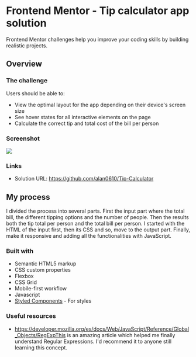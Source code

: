 # Frontend Mentor - Tip calculator app solution
Frontend Mentor challenges help you improve your coding skills by building realistic projects.

## Overview

### The challenge

Users should be able to:

- View the optimal layout for the app depending on their device's screen size
- See hover states for all interactive elements on the page
- Calculate the correct tip and total cost of the bill per person

### Screenshot

![](./screenshot.jpg)

### Links

- Solution URL: https://github.com/alan0610/Tip-Calculator

## My process

I divided the process into several parts. First the input part where the total bill, the different tipping options and the number of people. Then the results both the tip total per person and the total bill per person. I started with the HTML of the input first, then its CSS and so, move to the output part. Finally, make it responsive and adding all the functionalities with JavaScript.

### Built with

- Semantic HTML5 markup
- CSS custom properties
- Flexbox
- CSS Grid
- Mobile-first workflow
- Javascript
- [Styled Components](https://styled-components.com/) - For styles

### Useful resources

- https://developer.mozilla.org/es/docs/Web/JavaScript/Reference/Global_Objects/RegExpThis is an amazing article which helped me finally understand Regular Expressions. I'd recommend it to anyone still learning this concept.